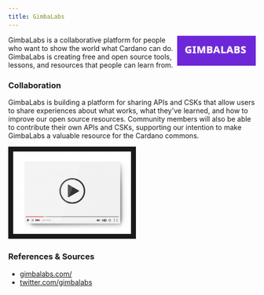 ```yaml
---
title: GimbaLabs
---
```

<img src="/projects/business/Logo-GimbaLabs.png" alt="Logo GimbaLabs" width="160" class="projects-logo" align="right"/>
GimbaLabs is a collaborative platform for people who want to show the world what Cardano can do. GimbaLabs is creating free and open source tools, lessons, and resources that people can learn from.

### Collaboration
GimbaLabs is building a platform for sharing APIs and CSKs that allow users to share experiences about what works, what they've learned, and how to improve our open source resources. Community members will also be able to contribute their own APIs and CSKs, supporting our intention to make GimbaLabs a valuable resource for the Cardano commons.


<a href="http://www.youtube.com/watch?feature=player_embedded&v=F1HyohE4o3w
" target="_blank"><img src="/assets/images/video-player-bar-template.jpg" 
alt="Introducing GimbaLabs" width="240" border="10" /></a>


### References & Sources
* <a href="https://gimbalabs.com/" target="_blank">gimbalabs.com/</a>
* <a href="https://twitter.com/gimbalabs?lang=en" target="_blank">twitter.com/gimbalabs</a>
